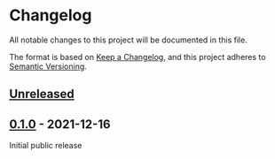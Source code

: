 # Changelog

All notable changes to this project will be documented in this file.

The format is based on [Keep a Changelog](https://keepachangelog.com/en/1.0.0/),
and this project adheres to [Semantic Versioning](https://semver.org/spec/v2.0.0.html).

## [Unreleased]

## [0.1.0] - 2021-12-16

Initial public release

[Unreleased]: https://github.com/lukasberbuer/conan-check-updates/0.1.0...HEAD
[0.1.0]: https://github.com/lukasberbuer/conan-check-updates/releases/tag/0.1.0
